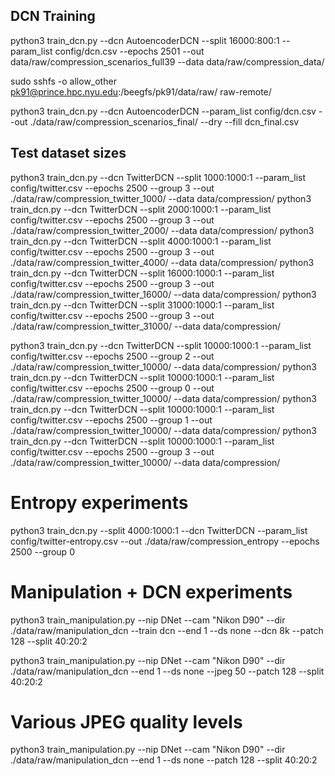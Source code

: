 ## DCN Training

python3 train_dcn.py --dcn AutoencoderDCN --split 16000:800:1 --param_list config/dcn.csv --epochs 2501 --out data/raw/compression_scenarios_full39 --data data/raw/compression_data/

sudo sshfs -o allow_other pk91@prince.hpc.nyu.edu:/beegfs/pk91/data/raw/ raw-remote/

python3 train_dcn.py --dcn AutoencoderDCN --param_list config/dcn.csv --out ./data/raw/compression_scenarios_final/ --dry --fill dcn_final.csv

## Test dataset sizes

python3 train_dcn.py --dcn TwitterDCN --split 1000:1000:1 --param_list config/twitter.csv --epochs 2500 --group 3 --out ./data/raw/compression_twitter_1000/ --data data/compression/
python3 train_dcn.py --dcn TwitterDCN --split 2000:1000:1 --param_list config/twitter.csv --epochs 2500 --group 3 --out ./data/raw/compression_twitter_2000/ --data data/compression/
python3 train_dcn.py --dcn TwitterDCN --split 4000:1000:1 --param_list config/twitter.csv --epochs 2500 --group 3 --out ./data/raw/compression_twitter_4000/ --data data/compression/
python3 train_dcn.py --dcn TwitterDCN --split 16000:1000:1 --param_list config/twitter.csv --epochs 2500 --group 3 --out ./data/raw/compression_twitter_16000/ --data data/compression/
python3 train_dcn.py --dcn TwitterDCN --split 31000:1000:1 --param_list config/twitter.csv --epochs 2500 --group 3 --out ./data/raw/compression_twitter_31000/ --data data/compression/



python3 train_dcn.py --dcn TwitterDCN --split 10000:1000:1 --param_list config/twitter.csv --epochs 2500 --group 2 --out ./data/raw/compression_twitter_10000/ --data data/compression/
python3 train_dcn.py --dcn TwitterDCN --split 10000:1000:1 --param_list config/twitter.csv --epochs 2500 --group 0 --out ./data/raw/compression_twitter_10000/ --data data/compression/
python3 train_dcn.py --dcn TwitterDCN --split 10000:1000:1 --param_list config/twitter.csv --epochs 2500 --group 1 --out ./data/raw/compression_twitter_10000/ --data data/compression/
python3 train_dcn.py --dcn TwitterDCN --split 10000:1000:1 --param_list config/twitter.csv --epochs 2500 --group 3 --out ./data/raw/compression_twitter_10000/ --data data/compression/

# Entropy experiments
python3 train_dcn.py --split 4000:1000:1 --dcn TwitterDCN --param_list config/twitter-entropy.csv --out ./data/raw/compression_entropy --epochs 2500 --group 0

# Manipulation + DCN experiments 

python3 train_manipulation.py --nip DNet --cam "Nikon D90" --dir ./data/raw/manipulation_dcn --train dcn --end 1 --ds none --dcn 8k --patch 128 --split 40:20:2

python3 train_manipulation.py --nip DNet --cam "Nikon D90" --dir ./data/raw/manipulation_dcn --end 1 --ds none --jpeg 50 --patch 128 --split 40:20:2

# Various JPEG quality levels

python3 train_manipulation.py --nip DNet --cam "Nikon D90" --dir ./data/raw/manipulation_dcn --end 1 --ds none --patch 128 --split 40:20:2
